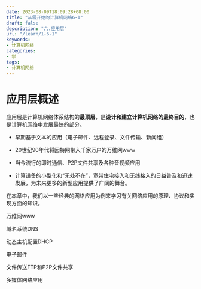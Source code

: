 ```yaml
---
date: 2023-08-09T18:09:28+08:00
title: "从零开始的计算机网络6-1"
draft: false
description: "六.应用层"
url: "/learn/1-6-1"
keywords:
- 计算机网络
categories:
- 学
tags:
- 计算机网络
---
```


# 应用层概述

应用层是计算机网络体系结构的**最顶层**，是**设计和建立计算机网络的最终目的**，也是计算机网络中发展最快的部分。

- 早期基于文本的应用（电子邮件、远程登录、文件传输、新闻组）

- 20世纪90年代将因特网带入千家万户的万维网www

- 当今流行的即时通信、P2P文件共享及各种音视频应用

- 计算设备的小型化和“无处不在”，宽带住宅接入和无线接入的日益普及和迅速发展，为未来更多的新型应用提供了广阔的舞台。

在本章中，我们以一些经典的网络应用为例来学习有关网络应用的原理、协议和实现方面的知识。

万维网www

域名系统DNS

动态主机配置DHCP

电子邮件

文件传送FTP和P2P文件共享

多媒体网络应用
